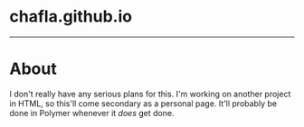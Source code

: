 # chafla.github.io
*****
# About
I don't really have any serious plans for this. I'm working on another project in HTML, so this'll come secondary as a personal page. It'll probably be done in Polymer whenever it *does* get done.

